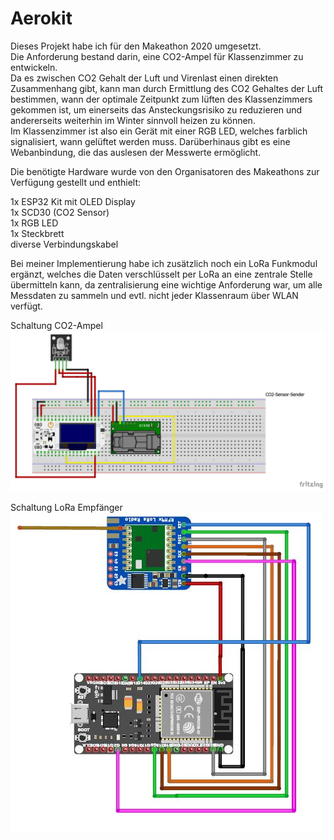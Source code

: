 # Aerokit

Dieses Projekt habe ich für den Makeathon 2020 umgesetzt.<br />
Die Anforderung bestand darin, eine CO2-Ampel für Klassenzimmer zu entwickeln.<br />
Da es zwischen CO2 Gehalt der Luft und Virenlast einen direkten Zusammenhang gibt, kann man durch Ermittlung des CO2 Gehaltes der Luft bestimmen, wann der optimale Zeitpunkt zum lüften des Klassenzimmers gekommen ist, um einerseits das Ansteckungsrisiko zu reduzieren und andererseits weiterhin im Winter sinnvoll heizen zu können.<br />
Im Klassenzimmer ist also ein Gerät mit einer RGB LED, welches farblich signalisiert, wann gelüftet werden muss. Darüberhinaus gibt es eine Webanbindung, die das auslesen der Messwerte ermöglicht.<br />

Die benötigte Hardware wurde von den Organisatoren des Makeathons zur Verfügung gestellt und enthielt:<br />

1x ESP32 Kit mit OLED Display<br />
1x SCD30 (CO2 Sensor)<br />
1x RGB LED<br />
1x Steckbrett<br />
diverse Verbindungskabel<br />

Bei meiner Implementierung habe ich zusätzlich noch ein LoRa Funkmodul ergänzt, welches die Daten verschlüsselt per LoRa an eine zentrale Stelle übermitteln kann, da zentralisierung eine wichtige Anforderung war, um alle Messdaten zu sammeln und evtl. nicht jeder Klassenraum über WLAN verfügt.<br />

Schaltung CO2-Ampel<br />
![CO2-Ampel](https://github.com/kyouma-mad-scientisto/Aerokit/blob/main/CO2-Ampel.png)

Schaltung LoRa Empfänger<br />
![LoRa Empfänger](https://github.com/kyouma-mad-scientisto/Aerokit/blob/main/CO2-Empf%C3%A4nger.JPG)

